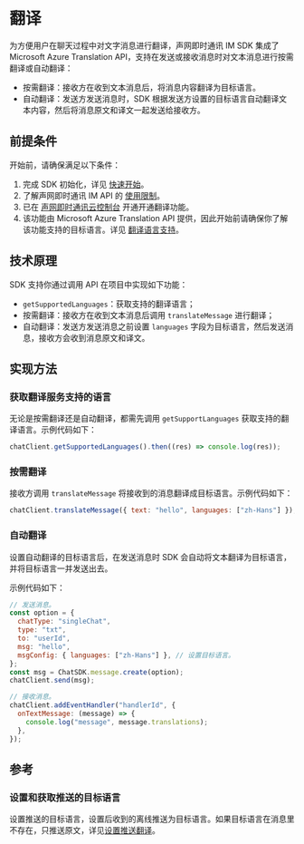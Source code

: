 # 翻译

<Toc />

为方便用户在聊天过程中对文字消息进行翻译，声网即时通讯 IM SDK 集成了 Microsoft Azure Translation API，支持在发送或接收消息时对文本消息进行按需翻译或自动翻译：

- 按需翻译：接收方在收到文本消息后，将消息内容翻译为目标语言。
- 自动翻译：发送方发送消息时，SDK 根据发送方设置的目标语言自动翻译文本内容，然后将消息原文和译文一起发送给接收方。

## 前提条件

开始前，请确保满足以下条件：

1. 完成 SDK 初始化，详见 [快速开始](quickstart.html)。
2. 了解声网即时通讯 IM API 的 [使用限制](/product/limitation.html)。
3. 已在 [声网即时通讯云控制台](https://console.easemob.com/user/login) 开通开通翻译功能。
4. 该功能由 Microsoft Azure Translation API 提供，因此开始前请确保你了解该功能支持的目标语言。详见 [翻译语言支持](https://learn.microsoft.com/zh-cn/azure/ai-services/translator/language-support)。

## 技术原理

SDK 支持你通过调用 API 在项目中实现如下功能：

- `getSupportedLanguages`：获取支持的翻译语言；
- 按需翻译：接收方在收到文本消息后调用 `translateMessage` 进行翻译；
- 自动翻译：发送方发送消息之前设置 `languages` 字段为目标语言，然后发送消息，接收方会收到消息原文和译文。

## 实现方法

### 获取翻译服务支持的语言

无论是按需翻译还是自动翻译，都需先调用 `getSupportLanguages` 获取支持的翻译语言。示例代码如下：

```javascript
chatClient.getSupportedLanguages().then((res) => console.log(res));
```

### 按需翻译

接收方调用 `translateMessage` 将接收到的消息翻译成目标语言。示例代码如下：

```javascript
chatClient.translateMessage({ text: "hello", languages: ["zh-Hans"] });
```

### 自动翻译

设置自动翻译的目标语言后，在发送消息时 SDK 会自动将文本翻译为目标语言，并将目标语言一并发送出去。

示例代码如下：

```javascript
// 发送消息。
const option = {
  chatType: "singleChat",
  type: "txt",
  to: "userId",
  msg: "hello",
  msgConfig: { languages: ["zh-Hans"] }, // 设置目标语言。
};
const msg = ChatSDK.message.create(option);
chatClient.send(msg);

// 接收消息。
chatClient.addEventHandler("handlerId", {
  onTextMessage: (message) => {
    console.log("message", message.translations);
  },
});
```

## 参考

### 设置和获取推送的目标语言

设置推送的目标语言，设置后收到的离线推送为目标语言。如果目标语言在消息里不存在，只推送原文，详见[设置推送翻译](/docs/sdk/web/push/push_translation.html)。
